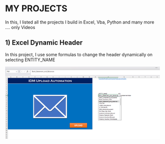 MY PROJECTS
===========

In this, I listed all the projects I build in Excel, Vba, Python and many more .... only Videos

## 1) Excel Dynamic Header
In this project, I use some formulas to change the header dynamically on selecting ENTITY_NAME

[![WATCH Excel Dynamic Header](https://github.com/deepumondal1/MyProjects/blob/master/videos/UPLOAD%20Automation_COMPRESS.png)](https://github.com/deepumondal1/MyProjects/blob/master/videos/UPLOAD%20Automation_COMPRESS.mp4)
